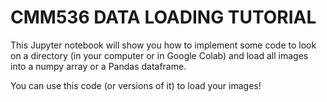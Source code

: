 # CMM536 DATA LOADING TUTORIAL

This Jupyter notebook will show you how to implement some code to look on a directory (in your computer or in Google Colab) and load all images into a numpy array or a Pandas dataframe.

You can use this code (or versions of it) to load your images!
